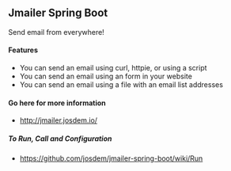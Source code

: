 Jmailer Spring Boot
------------------------------------

Send email from everywhere!

#### Features

* You can send an email using curl, httpie, or using a script
* You can send an email using an form in your website
* You can send an email using a file with an email list addresses

#### Go here for more information

* http://jmailer.josdem.io/

##### To Run, Call and Configuration

* https://github.com/josdem/jmailer-spring-boot/wiki/Run